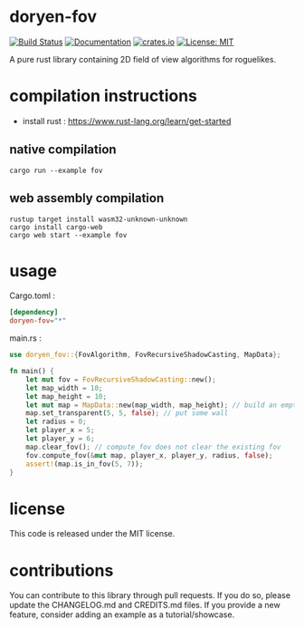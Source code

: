 # doryen-fov

[![Build Status](https://travis-ci.org/jice-nospam/doryen-fov.svg)](https://travis-ci.org/jice-nospam/doryen-fov)
[![Documentation](https://docs.rs/doryen-fov/badge.svg)](https://docs.rs/doryen-fov)
[![crates.io](https://meritbadge.herokuapp.com/doryen-fov)](https://crates.io/crates/doryen-fov)
[![License: MIT](https://img.shields.io/badge/license-MIT-informational.svg)](#license)

A pure rust library containing 2D field of view algorithms for roguelikes.

# compilation instructions
* install rust : https://www.rust-lang.org/learn/get-started

## native compilation
```
cargo run --example fov
```

## web assembly compilation
```
rustup target install wasm32-unknown-unknown
cargo install cargo-web
cargo web start --example fov
```

# usage
Cargo.toml :
```toml
[dependency]
doryen-fov="*"
```

main.rs :
```rust
use doryen_fov::{FovAlgorithm, FovRecursiveShadowCasting, MapData};

fn main() {
    let mut fov = FovRecursiveShadowCasting::new();
    let map_width = 10;
    let map_height = 10;
    let mut map = MapData::new(map_width, map_height); // build an empty map
    map.set_transparent(5, 5, false); // put some wall
    let radius = 0;
    let player_x = 5;
    let player_y = 6;
    map.clear_fov(); // compute_fov does not clear the existing fov
    fov.compute_fov(&mut map, player_x, player_y, radius, false);
    assert!(map.is_in_fov(5, 7));
}
```

# license

This code is released under the MIT license.

# contributions

You can contribute to this library through pull requests. If you do so, please update the CHANGELOG.md and CREDITS.md files. If you provide a new feature, consider adding an example as a tutorial/showcase.
